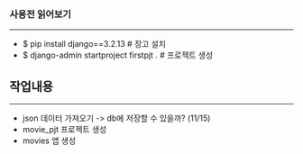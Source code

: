 ### 사용전 읽어보기
---
* $ pip install django==3.2.13							# 장고 설치
* $ django-admin startproject firstpjt .		# 프로젝트 생성



## 작업내용
---
* json 데이터 가져오기 -> db에 저장할 수 있을까?	(11/15)
* movie_pjt 프로젝트 생성
* movies 앱 생성
